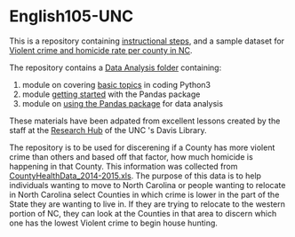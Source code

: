 # English105-UNC
 This is a repository containing [instructional steps](https://github.com/dmhanson/English105-UNC/blob/main/Instructional%20steps.ipynb), and a sample dataset for [Violent crime and homicide rate per county in NC](https://github.com/dmhanson/English105-UNC/blob/main/ViolentCrime-HomicideRate-inNorthCarolina.xls). 

The repository contains a [Data Analysis folder](https://github.com/dmhanson/English105-UNC/tree/main/Data%20analysis) containing:
1. module on covering [basic topics](https://github.com/dmhanson/English105-UNC/blob/main/Data%20analysis/Python%20Basics.ipynb) in coding Python3
2. module [getting started](https://github.com/dmhanson/English105-UNC/blob/main/Data%20analysis/Using%20Pandas1.ipynb) with the Pandas package
3. module on [using the Pandas package](https://github.com/dmhanson/English105-UNC/blob/main/Data%20analysis/Using%20Pandas2.ipynb) for data analysis

These materials have been adpated from excellent lessons created by the staff at the [Research Hub](https://library.unc.edu/hub/) of the UNC 's Davis Library.

The repository is to be used for discerening if a County has more violent crime than others and based off that factor, how much homicide is happening in that County. This information was collected from [CountyHealthData_2014-2015.xls](https://github.com/dmhanson/English105-UNC/blob/main/CountyHealthData_2014-2015.xls). The purpose of this data is to help individuals wanting to move to North Carolina or people wanting to relocate in North Carolina select Counties in which crime is lower in the part of the State they are wanting to live in. If they are trying to relocate to the western portion of NC, they can look at the Counties in that area to discern which one has the lowest Violent crime to begin house hunting. 
